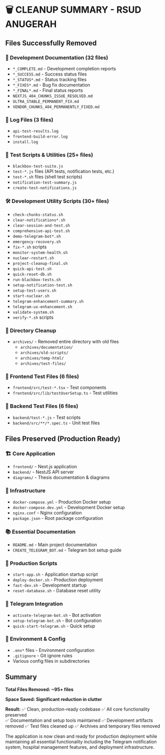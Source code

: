 # 🗑️ CLEANUP SUMMARY - RSUD ANUGERAH

## Files Successfully Removed

### 📄 Development Documentation (32 files)

- `*_COMPLETE.md` - Development completion reports
- `*_SUCCESS.md` - Success status files
- `*_STATUS*.md` - Status tracking files
- `*_FIXES*.md` - Bug fix documentation
- `*_FINAL*.md` - Final status reports
- `NEXTJS_404_CHUNKS_ISSUE_RESOLVED.md`
- `ULTRA_STABLE_PERMANENT_FIX.md`
- `VENDOR_CHUNKS_404_PERMANENTLY_FIXED.md`

### 📝 Log Files (3 files)

- `api-test-results.log`
- `frontend-build-error.log`
- `install.log`

### 🧪 Test Scripts & Utilities (25+ files)

- `blackbox-test-suite.js`
- `test-*.js` files (API tests, notification tests, etc.)
- `test-*.sh` files (shell test scripts)
- `notification-test-summary.js`
- `create-test-notifications.js`

### 🛠️ Development Utility Scripts (30+ files)

- `check-chunks-status.sh`
- `clear-notifications*.sh`
- `clear-session-and-test.sh`
- `comprehensive-api-test.sh`
- `demo-telegram-bot*.sh`
- `emergency-recovery.sh`
- `fix-*.sh` scripts
- `monitor-system-health.sh`
- `nuclear-restart.sh`
- `project-cleanup-final.sh`
- `quick-api-test.sh`
- `quick-reset-db.sh`
- `run-blackbox-tests.sh`
- `setup-notification-test.sh`
- `setup-test-users.sh`
- `start-nuclear.sh`
- `telegram-enhancement-summary.sh`
- `telegram-ux-enhancement.sh`
- `validate-system.sh`
- `verify-*.sh` scripts

### 📁 Directory Cleanup

- `archives/` - Removed entire directory with old files
  - `archives/documentation/`
  - `archives/old-scripts/`
  - `archives/temp-html/`
  - `archives/test-files/`

### 🧪 Frontend Test Files (6 files)

- `frontend/src/test-*.tsx` - Test components
- `frontend/src/lib/testUserSetup.ts` - Test utilities

### 🧪 Backend Test Files (6 files)

- `backend/test-*.js` - Test scripts
- `backend/src/**/*.spec.ts` - Unit test files

## Files Preserved (Production Ready)

### 🏗️ Core Application

- `frontend/` - Next.js application
- `backend/` - NestJS API server
- `diagrams/` - Thesis documentation & diagrams

### 🐳 Infrastructure

- `docker-compose.yml` - Production Docker setup
- `docker-compose.dev.yml` - Development Docker setup
- `nginx.conf` - Nginx configuration
- `package.json` - Root package configuration

### 📚 Essential Documentation

- `README.md` - Main project documentation
- `CREATE_TELEGRAM_BOT.md` - Telegram bot setup guide

### 🚀 Production Scripts

- `start-app.sh` - Application startup script
- `deploy-docker.sh` - Production deployment
- `fast-dev.sh` - Development startup
- `reset-database.sh` - Database reset utility

### 🤖 Telegram Integration

- `activate-telegram-bot.sh` - Bot activation
- `setup-telegram-bot.sh` - Bot configuration
- `quick-start-telegram.sh` - Quick setup

### 🔧 Environment & Config

- `.env*` files - Environment configuration
- `.gitignore` - Git ignore rules
- Various config files in subdirectories

## Summary

**Total Files Removed: ~95+ files**

**Space Saved: Significant reduction in clutter**

**Result:**
✅ Clean, production-ready codebase
✅ All core functionality preserved  
✅ Documentation and setup tools maintained
✅ Development artifacts removed
✅ Test files cleaned up
✅ Archives and temporary files removed

The application is now clean and ready for production deployment while maintaining all essential functionality including the Telegram notification system, hospital management features, and deployment infrastructure.
